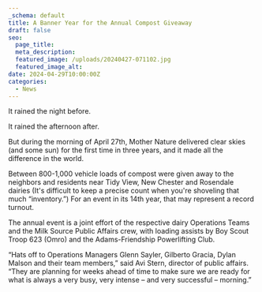 ```yaml
---
_schema: default
title: A Banner Year for the Annual Compost Giveaway
draft: false
seo:
  page_title:
  meta_description:
  featured_image: /uploads/20240427-071102.jpg
  featured_image_alt:
date: 2024-04-29T10:00:00Z
categories:
  - News
---
```

It rained the night before.

It rained the afternoon after.

But during the morning of April 27th, Mother Nature delivered clear skies (and some sun) for the first time in three years, and it made all the difference in the world.

Between 800-1,000 vehicle loads of compost were given away to the neighbors and residents near Tidy View, New Chester and Rosendale dairies (It's difficult to keep a precise count when you're shoveling that much “inventory.”) For an event in its 14th year, that may represent a record turnout.

The annual event is a joint effort of the respective dairy Operations Teams and the Milk Source Public Affairs crew, with loading assists by Boy Scout Troop 623 (Omro) and the Adams-Friendship Powerlifting Club.

“Hats off to Operations Managers Glenn Sayler, Gilberto Gracia, Dylan Malson and their team members,” said Avi Stern, director of public affairs. “They are planning for weeks ahead of time to make sure we are ready for what is always a very busy, very intense – and very successful – morning.”